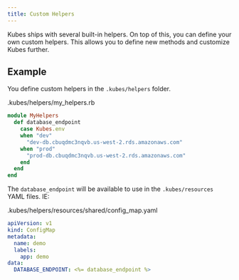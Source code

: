 ```yaml
---
title: Custom Helpers
---
```


Kubes ships with several built-in helpers. On top of this, you can define your own custom helpers.  This allows you to define new methods and customize Kubes further.

## Example

You define custom helpers in the `.kubes/helpers` folder.

.kubes/helpers/my_helpers.rb

```ruby
module MyHelpers
  def database_endpoint
    case Kubes.env
    when "dev"
      "dev-db.cbuqdmc3nqvb.us-west-2.rds.amazonaws.com"
    when "prod"
      "prod-db.cbuqdmc3nqvb.us-west-2.rds.amazonaws.com"
    end
  end
end
```

The `database_endpoint` will be available to use in the `.kubes/resources` YAML files. IE:

.kubes/helpers/resources/shared/config_map.yaml

```yaml
apiVersion: v1
kind: ConfigMap
metadata:
  name: demo
  labels:
    app: demo
data:
  DATABASE_ENDPOINT: <%= database_endpoint %>
```

